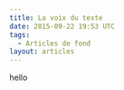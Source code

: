 ```yaml
---
title: La voix du texte
date: 2015-09-22 19:53 UTC
tags:
  - Articles de fond
layout: articles
---
```


hello

